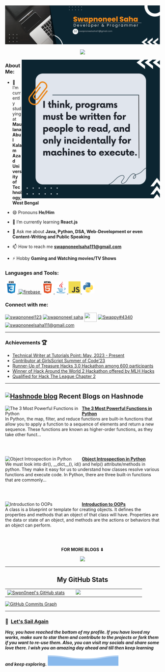 [![MasterHead](https://github.com/Swpn0neel/Swpn0neel/blob/main/headBanner.png)](https://github.com/Swpn0neel)


<!-- <h2 align="center">Hi 👋, I'm Swapnoneel Saha</h2>
<h4 align="center">A passionate Front-End Developer and Open-Source Enthusiast</h4> -->
<p align="center"><img src="https://readme-typing-svg.herokuapp.com/?font=Mitr&color=E88335&size=20&center=true&vCenter=true&lines=Welcome+to+my+Profile+!!;I+am+open-minded+and+eager+to+learn;Interested+in+anything+Tech...;Check+Out+my+Blogs+on+Hashnode!!;Have+a+nice+day+ahead+!!"></p>

<!-- <br> -->

<img align="right" alt="Coding" width="450" src="https://github.com/Swpn0neel/Swpn0neel/blob/main/imageside.png"></img>


<h3 align="left">About Me:</h3>

- 🔭 I’m currently studying at **Maulana Abul Kalam Azad University of Technology, West Bengal**

- 😄 Pronouns **He/Him**

- 🌱 I’m currently learning **React.js**

- 💬 Ask me about **Java, Python, DSA, Web-Development or even Content-Writing and Public Speaking**

- 📫 How to reach me **swapnoneelsaha111@gmail.com**

- ⚡ Hobby **Gaming and Watching movies/TV Shows**


<h3 align="left">Languages and Tools:</h3>
<p align="left"> <a href="https://www.w3schools.com/css/" target="_blank" rel="noreferrer"> <img src="https://raw.githubusercontent.com/devicons/devicon/master/icons/css3/css3-original-wordmark.svg" alt="css3" width="40" height="40"/> </a> <a href="https://firebase.google.com/" target="_blank" rel="noreferrer"> <img src="https://www.vectorlogo.zone/logos/firebase/firebase-icon.svg" alt="firebase" width="40" height="40"/> </a> <a href="https://www.w3.org/html/" target="_blank" rel="noreferrer"> <img src="https://raw.githubusercontent.com/devicons/devicon/master/icons/html5/html5-original-wordmark.svg" alt="html5" width="40" height="40"/> </a> <a href="https://www.java.com" target="_blank" rel="noreferrer"> <img src="https://raw.githubusercontent.com/devicons/devicon/master/icons/java/java-original.svg" alt="java" width="40" height="40"/> </a> <a href="https://developer.mozilla.org/en-US/docs/Web/JavaScript" target="_blank" rel="noreferrer"> <img src="https://raw.githubusercontent.com/devicons/devicon/master/icons/javascript/javascript-original.svg" alt="javascript" width="40" height="40"/> </a> <a href="https://www.python.org" target="_blank" rel="noreferrer"> <img src="https://raw.githubusercontent.com/devicons/devicon/master/icons/python/python-original.svg" alt="python" width="40" height="40"/> </a> </p>


<h3 align="left">Connect with me:</h3>
<p align="left">
  <a href="https://twitter.com/swapnoneel123" target="blank"><img align="center" src="https://raw.githubusercontent.com/rahuldkjain/github-profile-readme-generator/master/src/images/icons/Social/twitter.svg" alt="swapnoneel123" height="30" width="40" /></a>
  <a href="https://www.linkedin.com/in/swapnoneel-saha-14a3161b6" target="blank"><img align="center" src="https://raw.githubusercontent.com/rahuldkjain/github-profile-readme-generator/master/src/images/icons/Social/linked-in-alt.svg" alt="swapnoneel saha" height="30" width="40" /></a>
  <a href="https://swapnoneel.hashnode.dev" target="blank"><img align="center" src="https://github.com/Swpn0neel/Swpn0neel/blob/main/hashnode.svg" height="30" width="40" /></a>
  <a href="https://discord.gg/Swappy#4340" target="blank"><img align="center" src="https://raw.githubusercontent.com/rahuldkjain/github-profile-readme-generator/master/src/images/icons/Social/discord.svg" alt="Swappy#4340" height="30" width="40" /></a>
  <a href="mailto:swapnoneelsaha111@gmail.com" target="blank"><img align="center" src="https://img.icons8.com/color/48/null/gmail--v1.png" alt="swapnoneelsaha111@gmail.com" height="35" width"35" /></a>
</p>
<hr>


<h3 align="left">Achievements 🏆</h3> 

- <a href="https://www.linkedin.com/in/swapnoneel-saha-14a3161b6/" /> Technical Writer at Tutorials Point: May, 2023 - Present</a>
- <a href="#" /> Contributor at GirlsScript Summer of Code'23 </a>
- <a href="https://certificate.givemycertificate.com/c/95ff1f21-b87c-4fb0-b911-6ef59dbad9a6" /> Runner-Up of Treasure Hacks 3.0 Hackathon among 600 participants</a>
- <a href="https://devpost.com/software/the-magnificent-seven" /> Winner of Hack Around the World 2 Hackathon offered by MLH Hacks</a> 
- <a href="https://hack-the-league-chapter-2.devpost.com/?ref_feature=challenge&ref_medium=your-open-hackathons&ref_content=Recently+ended" /> Qualified for Hack The League Chapter 2


<hr>
<h2> <a href="https://swapnoneel.hashnode.dev/"><img src="https://github.com/Swpn0neel/Swpn0neel/blob/main/hashnodelogo.png" title="Hashnode" alt="Hashnode blog" width="18.2"/></a> Recent Blogs on Hashnode </h2>
  
<!-- HASHNODE_BLOG:START -->

<p align="left">
<a href="https://swapnoneel.hashnode.dev//the-3-most-powerful-functions-in-python" title="The 3 Most Powerful Functions in Python"><img src="https://cdn.hashnode.com/res/hashnode/image/upload/v1676032953930/423c6240-8afe-44b2-a808-039046b21e75.png" alt="The 3 Most Powerful Functions in Python" width="250px" align="left" /></a>
<a href="https://swapnoneel.hashnode.dev//the-3-most-powerful-functions-in-python" title="The 3 Most Powerful Functions in Python"><strong>The 3 Most Powerful Functions in Python</strong></a>
<br/>In Python, the map, filter, and reduce functions are built-in functions that allow you to apply a function to a sequence of elements and return a new sequence. These functions are known as higher-order functions, as they take other funct... </p> <br> <br>


<p align="left">
<a href="https://swapnoneel.hashnode.dev//object-introspection-in-python" title="Object Introspection in Python"><img src="https://cdn.hashnode.com/res/hashnode/image/upload/v1675784694325/30be1438-56a0-4092-838e-c39c05fa9821.png" alt="Object Introspection in Python" width="250px" align="left" /></a>
<a href="https://swapnoneel.hashnode.dev//object-introspection-in-python" title="Object Introspection in Python"><strong>Object Introspection in Python</strong></a>
<br/> We must look into dir(), __dict__(), id() and help() attribute/methods in python. They make it easy for us to understand how classes resolve various functions and execute code. In Python, there are three built-in functions that are commonly... </p> <br/> <br/>


<p align="left">
<a href="https://swapnoneel.hashnode.dev/introduction-to-oops" title="Introduction to OOPs"><img src="https://cdn.hashnode.com/res/hashnode/image/upload/v1676570246544/5f991799-f333-45f2-8e48-2a229c94179a.png?w=1600&h=840&fit=crop&crop=entropy&auto=compress,format&format=webp" alt="Introduction to OOPs" width="250px" align="left" /></a>
<a href="https://swapnoneel.hashnode.dev/introduction-to-oops" title="Enumerate Function in Python"><strong>Introduction to OOPs</strong></a>
<br/>A class is a blueprint or template for creating objects. It defines the properties and methods that an object of that class will have. Properties are the data or state of an object, and methods are the actions or behaviors that an object can perform.</p> <br> <br>


<!-- <p align="left">
<a href="https://swapnoneel.hashnode.dev//exception-and-custom-errors" title="Exception Handling & Custom Errors"><img src="https://cdn.hashnode.com/res/hashnode/image/upload/v1675171166172/98524b43-25c2-4e75-b0cd-60ddd244fc78.png" alt="Exception Handling & Custom Errors" width="250px" align="left" /></a>
<a href="https://swapnoneel.hashnode.dev//exception-and-custom-errors" title="Exception Handling & Custom Errors"><strong>Exception Handling & Custom Errors</strong></a>
<br/>Exceptions and custom errors are used in programming to handle and report errors or unexpected events in a program. The purpose of raising exceptions is to signal that a problem has occurred and to transfer control to the appropriate err... </p> <br> <br>
 -->
<!-- HASHNODE_BLOG:END -->


<div align="center">
<p align="center"><b>FOR MORE BLOGS ⬇</b></p>
<p><a href="https://swapnoneel.hashnode.dev/"><img src="https://img.shields.io/badge/Hashnode-2962FF?style=for-the-badge&logo=hashnode&logoColor=white"></a></p>
</div>
 
 <hr>
 

<h2 align="center">My GitHub Stats</h2>
  </div>
  <div align="center">
    <table>
      <tr>
        <td width="45%">
          <a href="http://www.github.com/Swpn0neel"><img src="https://github-readme-stats.vercel.app/api?username=Swpn0neel&show_icons=true&hide=&count_private=true&title_color=0891b2&text_color=ffffff&icon_color=0891b2&bg_color=1c1917&hide_border=true&show_icons=true" alt="Swpn0neel's GitHub stats" /></a> 
        </td>
        <td width="45%">
          <a href="http://www.github.com/Swpn0neel"><img src="https://github-readme-streak-stats.herokuapp.com/?user=Swpn0neel&stroke=ffffff&background=1c1917&ring=0891b2&fire=0891b2&currStreakNum=ffffff&currStreakLabel=0891b2&sideNums=ffffff&sideLabels=ffffff&dates=ffffff&hide_border=true" /></a>
    </table>
      </div>
      <a href="http://www.github.com/Swapn0neel"><img src="https://github-readme-activity-graph.vercel.app/graph?username=Swpn0neel&theme=merko&bg_color=1c1917&color=ffffff&line=0891b2&point=ffffff&area_color=1c1917&area=true&hide_border=true&custom_title=GitHub%20Commits%20Graph" alt="GitHub Commits Graph" /></a>
    </td>
  </tr>

<hr>

### 🚢 &nbsp;<a href="#" class="scrollUpButton">Let's Sail Again</a>
<b> <i align="left">Hey, you have reached the bottom of my profile. If you have loved my works, make sure to star them and contribute to the projects or fork them if you want to re-use them. Also, you can visit my socials and share some love there. I wish you an amazing day ahead and till then keep learning and keep exploring.</i> </b>
<img src ="https://github.com/Swpn0neel/Swpn0neel/blob/main/assests/bottom.svg">
